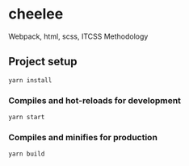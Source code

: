 # cheelee

Webpack, html, scss, ITCSS Methodology

## Project setup
```
yarn install
```

### Compiles and hot-reloads for development
```
yarn start
```

### Compiles and minifies for production
```
yarn build
```
